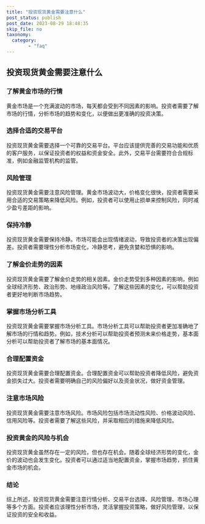```yaml
---
title: "投资现货黄金需要注意什么"
post_status: publish
post_date: 2023-08-29 18:48:35
skip_file: no
taxonomy:
  category:
        - "faq"
---
```


## 投资现货黄金需要注意什么

### 了解黄金市场的行情

黄金市场是一个充满波动的市场，每天都会受到不同因素的影响。投资者需要了解市场的行情，分析市场的趋势和变化，以便做出更准确的投资决策。

### 选择合适的交易平台

投资现货黄金需要选择一个可靠的交易平台。平台应该提供完善的交易功能和优质的客户服务，以保证投资者的权益和资金安全。此外，交易平台需要符合合规标准，例如金融监管机构的监管。

### 风险管理

投资现货黄金需要注意风险管理。黄金市场波动大，价格变化很快，投资者需要采用合适的交易策略来降低风险。例如，投资者可以使用止损单来控制风险，同时减少盈亏差距的影响。

### 保持冷静

投资现货黄金需要保持冷静。市场可能会出现情绪波动，导致投资者的决策出现偏差。投资者需要理性分析市场变化，冷静思考，避免贪婪和恐惧的影响。

### 了解金价走势的因素

投资现货黄金需要了解金价走势的相关因素。金价走势受到多种因素的影响，例如全球经济形势、政治形势、地缘政治风险等。了解这些因素的变化，可以帮助投资者更好地判断市场趋势。

### 掌握市场分析工具

投资现货黄金需要掌握市场分析工具。市场分析工具可以帮助投资者更加准确地了解市场的行情和趋势。例如，技术分析可以帮助投资者预测未来价格走势，基本面分析可以帮助投资者了解市场的基本面情况。

### 合理配置资金

投资现货黄金需要合理配置资金。合理配置资金可以帮助投资者降低风险，避免资金损失过大。投资者需要明确自己的风险偏好以及资金状况，做好资金管理。

### 注意市场风险

投资现货黄金需要注意市场风险。市场风险包括市场流动性风险、价格波动风险、信用风险等。投资者需要了解这些风险，并采取相应的措施来降低风险。

### 投资黄金的风险与机会

投资现货黄金虽然存在一定的风险，但也存在机会。随着全球经济形势的变化，金价的波动也会发生变化。投资者可以通过适当地配置资金，掌握市场趋势，抓住黄金市场的机会。

### 结论

综上所述，投资现货黄金需要注意行情分析、交易平台选择、风险管理、市场心理等多个方面。投资者应该理性分析市场，灵活掌握投资策略，做好风险管理，以保证投资的安全和收益。
